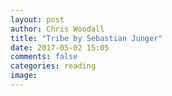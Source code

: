 ```yaml
---
layout: post
author: Chris Woodall
title: "Tribe by Sebastian Junger"
date: 2017-05-02 15:05
comments: false
categories: reading
image:
---
```



[Sebastian Junger]:
[Tribe]:
